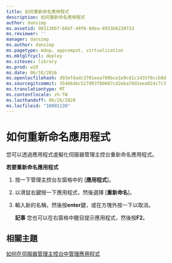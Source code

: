 ```yaml
---
title: 如何重新命名應用程式
description: 如何重新命名應用程式
author: dansimp
ms.assetid: 983136b7-66bf-49f6-8dea-8933b622072d
ms.reviewer: ''
manager: dansimp
ms.author: dansimp
ms.pagetype: mdop, appcompat, virtualization
ms.mktglfcycl: deploy
ms.sitesec: library
ms.prod: w10
ms.date: 06/16/2016
ms.openlocfilehash: d93efdadc3781eea788bce1e9cd1c1435f8ccb8d
ms.sourcegitcommit: 354664bc527d93f80687cd2eba70d1eea024c7c3
ms.translationtype: MT
ms.contentlocale: zh-TW
ms.lasthandoff: 06/26/2020
ms.locfileid: "10801138"
---
```

# 如何重新命名應用程式


您可以透過應用程式虛擬化伺服器管理主控台重新命名應用程式。

**若要重新命名應用程式**

1.  按一下管理主控台左窗格中的 [**應用程式**]。

2.  以滑鼠右鍵按一下應用程式，然後選擇 [**重新命名**]。

3.  輸入新的名稱，然後按**enter**鍵，或在方塊外按一下以取消。

    **記事** 您也可以在右窗格中醒目提示應用程式，然後按**F2**。

     

## 相關主題


[如何在伺服器管理主控台中管理應用程式](how-to-manage-applications-in-the-server-management-console.md)

 

 





